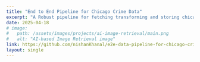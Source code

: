 ```yaml
---
title: "End to End Pipeline for Chicago Crime Data"
excerpt: "A Robust pipeline for fetching transforming and storing chicago crime data"
date: 2025-04-18
# image:
#   path: /assets/images/projects/ai-image-retrieval/main.png
#   alt: "AI-based Image Retrieval image"
link: https://github.com/nishanKhanal/e2e-data-pipeline-for-chicago-crime
layout: single
---
```

